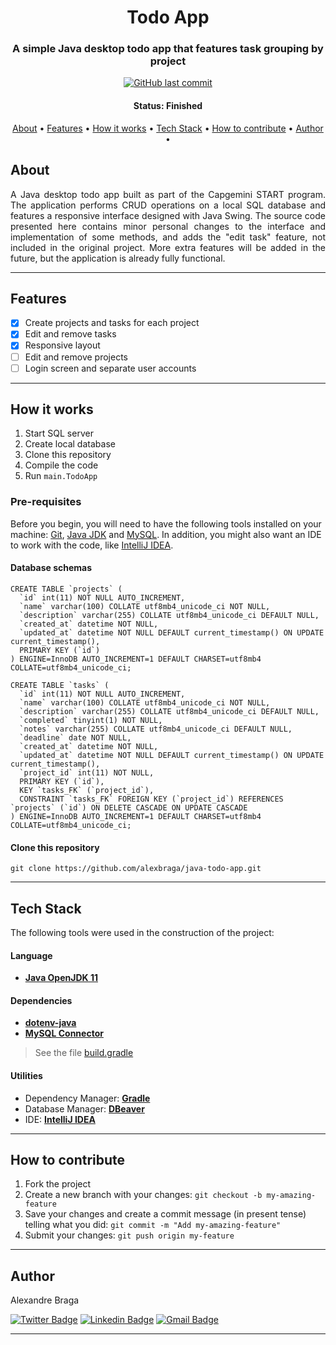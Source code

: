 <h1 align="center">
  Todo App
</h1>

<h3 align="center">
    A simple Java desktop todo app that features task grouping by project
</h3>

<p align="center">
  <a href="https://github.com/alexbraga/java-todo-app/commits/master"><img alt="GitHub last commit" src="https://img.shields.io/github/last-commit/alexbraga/java-todo-app"></a>
  <!-- <a href="https://github.com/alexbraga/java-todo-app/blob/master/LICENSE"><img alt="GitHub license" src="https://img.shields.io/github/license/alexbraga/java-todo-app?label=license"></a> -->
</p>

<h4 align="center">
	 Status: Finished
</h4>

<p align="center">
 <a href="#about">About</a> •
 <a href="#features">Features</a> •
 <a href="#how-it-works">How it works</a> •
 <a href="#tech-stack">Tech Stack</a> •
 <a href="#how-to-contribute">How to contribute</a> •
 <a href="#author">Author</a> •
 <!-- <a href="#license">License</a> -->

</p>

## About

<p align="justify">A Java desktop todo app built as part of the Capgemini START program. The application performs CRUD operations on a local SQL database and features a responsive interface designed with Java Swing. The source code presented here contains minor personal changes to the interface and implementation of some methods, and adds the "edit task" feature, not included in the original project. More extra features will be added in the future, but the application is already fully functional.</p>

---

## Features

- [x] Create projects and tasks for each project
- [x] Edit and remove tasks
- [x] Responsive layout
- [ ] Edit and remove projects
- [ ] Login screen and separate user accounts

---

## How it works
 
1. Start SQL server
2. Create local database
3. Clone this repository
4. Compile the code
5. Run `main.TodoApp`

### Pre-requisites

Before you begin, you will need to have the following tools installed on your
machine: [Git](https://git-scm.com), [Java JDK](https://www.oracle.com/java/technologies/downloads/) and
[MySQL](https://mariadb.org/). In addition, you
might also want an IDE to work with the code, like
[IntelliJ IDEA](https://www.jetbrains.com/idea/).

#### Database schemas

```
CREATE TABLE `projects` (
  `id` int(11) NOT NULL AUTO_INCREMENT,
  `name` varchar(100) COLLATE utf8mb4_unicode_ci NOT NULL,
  `description` varchar(255) COLLATE utf8mb4_unicode_ci DEFAULT NULL,
  `created_at` datetime NOT NULL,
  `updated_at` datetime NOT NULL DEFAULT current_timestamp() ON UPDATE current_timestamp(),
  PRIMARY KEY (`id`)
) ENGINE=InnoDB AUTO_INCREMENT=1 DEFAULT CHARSET=utf8mb4 COLLATE=utf8mb4_unicode_ci;
```

```
CREATE TABLE `tasks` (
  `id` int(11) NOT NULL AUTO_INCREMENT,
  `name` varchar(100) COLLATE utf8mb4_unicode_ci NOT NULL,
  `description` varchar(255) COLLATE utf8mb4_unicode_ci DEFAULT NULL,
  `completed` tinyint(1) NOT NULL,
  `notes` varchar(255) COLLATE utf8mb4_unicode_ci DEFAULT NULL,
  `deadline` date NOT NULL,
  `created_at` datetime NOT NULL,
  `updated_at` datetime NOT NULL DEFAULT current_timestamp() ON UPDATE current_timestamp(),
  `project_id` int(11) NOT NULL,
  PRIMARY KEY (`id`),
  KEY `tasks_FK` (`project_id`),
  CONSTRAINT `tasks_FK` FOREIGN KEY (`project_id`) REFERENCES `projects` (`id`) ON DELETE CASCADE ON UPDATE CASCADE
) ENGINE=InnoDB AUTO_INCREMENT=1 DEFAULT CHARSET=utf8mb4 COLLATE=utf8mb4_unicode_ci;
```

#### Clone this repository

```
git clone https://github.com/alexbraga/java-todo-app.git
```

---

## Tech Stack

The following tools were used in the construction of the project:

#### **Language**

- **[Java OpenJDK 11](https://www.oracle.com/java/technologies/downloads/)**

#### **Dependencies**

- **[dotenv-java](https://github.com/cdimascio/dotenv-java)**
- **[MySQL Connector](https://mvnrepository.com/artifact/mysql/mysql-connector-java)**

> See the file
> [build.gradle](https://github.com/alexbraga/java-todo-app/blob/master/build.gradle)

#### **Utilities**

- Dependency Manager: **[Gradle](https://gradle.org/)**
- Database Manager: **[DBeaver](https://dbeaver.io/)**
- IDE: **[IntelliJ IDEA](https://www.jetbrains.com/idea/)**

---

## How to contribute

1. Fork the project
2. Create a new branch with your changes: `git checkout -b my-amazing-feature`
3. Save your changes and create a commit message (in present tense) telling what
   you did: `git commit -m "Add my-amazing-feature"`
4. Submit your changes: `git push origin my-feature`

---

## Author

<p>Alexandre Braga</p>

[![Twitter Badge](https://img.shields.io/badge/-@_alex_braga-1ca0f1?style=flat-square&labelColor=1ca0f1&logo=twitter&logoColor=white)](https://twitter.com/_alex_braga)
[![Linkedin Badge](https://img.shields.io/badge/-Alexandre%20Braga-blue?style=flat-square&logo=Linkedin&logoColor=white)](https://www.linkedin.com/in/alexgbraga/)
[![Gmail Badge](https://img.shields.io/badge/-contato@alexbraga.com.br-c14438?style=flat-square&logo=Gmail&logoColor=white)](mailto:contato@alexbraga.com.br)

---

<!-- ## License

This project is under the [MIT License](./LICENSE). -->
